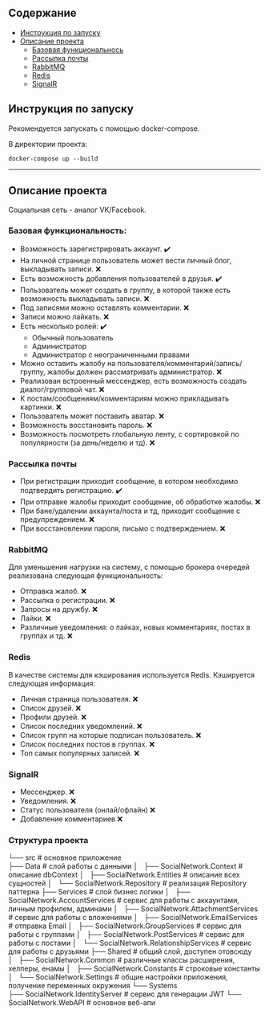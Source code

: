 ## Содержание

- [Инструкция по запуску](#инструкция-по-запуску)
- [Описание проекта](#описание-проекта)
  - [Базовая функциональнось](#базовая-функциональность-)
  - [Рассылка почты](#рассылка-почты)
  - [RabbitMQ](#rabbitmq)
  - [Redis](#redis)
  - [SignalR](#signalr)

## Инструкция по запуску
<p>Рекомендуется запускать с помощью docker-compose.</p>
<p>В директории проекта:</p>

``docker-compose up --build``
___
## Описание проекта
Социальная сеть - аналог VK/Facebook.
### Базовая функциональность: 

- Возможность зарегистрировать аккаунт. :heavy_check_mark:
- На личной странице пользователь может вести личный блог, выкладывать записи. :x:
- Есть возможность добавления пользователей в друзья. :heavy_check_mark:
- Пользователь может создать в группу, в которой также есть возможность выкладывать записи. :x:
- Под записями можно оставлять комментарии.  :x:
- Записи можно лайкать. :x:
- Есть несколько ролей:  :heavy_check_mark:
  - Обычный пользователь
  - Администратор
  - Администратор с неограниченными правами
- Можно оставить жалобу на пользователя/комментарий/запись/группу, жалобы должен рассматривать администратор. :x:
- Реализован встроенный мессенджер, есть возможность создать диалог/групповой чат. :x:
- К постам/сообщениям/комментариям можно прикладывать картинки. :x:
- Пользователь может поставить аватар. :x:
- Возможность восстановить пароль. :x:
- Возможность посмотреть глобальную ленту, с сортировкой по популярности (за день/неделю и тд). :x:

### Рассылка почты

- При регистрации приходит сообщение, в котором необходимо подтвердить регистрацию. :heavy_check_mark:
- При отправке жалобы приходит сообщение, об обработке жалобы. :x:
- При бане/удалении аккаунта/поста и тд, приходит сообщение с предупреждением. :x:
- При восстановлении пароля, письмо с подтверждением. :x:

### RabbitMQ

Для уменьшения нагрузки на систему, с помощью брокера очередей реализована следующая функциональность:
- Отправка жалоб. :x:
- Рассылка о регистрации. :x:
- Запросы на дружбу. :x:
- Лайки. :x:
- Различные уведомления: о лайках, новых комментариях, постах в группах и тд. :x:

### Redis

В качестве системы для кэширования используется Redis. Кэшируется следующая информация: 
- Личная страница пользователя. :x:
- Список друзей. :x:
- Профили друзей. :x:
- Список последних уведомлений. :x:
- Список групп на которые подписан пользователь. :x:
- Список последних постов в группах. :x:
- Топ самых популярных записей. :x:

### SignalR

- Мессенджер. :x:
- Уведомления.  :x:
- Статус пользователя (онлай/офлайн) :x:
- Добавление комментариев :x:

### Структура проекта
└── src                                         # основное приложение            
    ├── Data                                    # слой работы с данными
    │   ├── SocialNetwork.Context               # описание dbContext
    │   ├── SocialNetwork.Entities              # описание всех сущностей
    │   └── SocialNetwork.Repository            # реализация Repository паттерна
    ├── Services                                # слой бизнес логики
    │   ├── SocialNetwork.AccountServices       # сервис для работы с аккаунтами, личным профилем, админами
    │   ├── SocialNetwork.AttachmentServices    # сервис для работы с вложениями
    │   ├── SocialNetwork.EmailServices         # отправка Email
    │   ├── SocialNetwork.GroupServices         # сервис для работы с группами
    │   ├── SocialNetwork.PostServices          # сервис для работы с постами
    │   └── SocialNetwork.RelationshipServices  # сервис для работы с друзьями
    ├── Shared                                  # общий слой, доступен отовсюду
    │   ├── SocialNetwork.Common                # различные классы расширения, хелперы, енамы
    │   ├── SocialNetwork.Constants             # строковые константы
    │   └── SocialNetwork.Settings              # общие настройки приложения, получение переменных окружения
    └── Systems                                 
        ├── SocialNetwork.IdentityServer        # сервис для генерации JWT 
        └── SocialNetwork.WebAPI                # основное веб-апи
